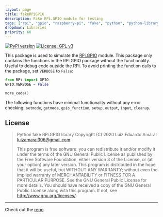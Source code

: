 ```yaml
---
layout: page
title: fakeRPiGPIO
description: Fake RPi.GPIO module for testing
tags: ["rpi", "gpio", "raspberry-pi", "fake", "python", "python-library"]
dropdown: Libraries
priority: 60
---
```

<!-- Automatically generated. Run search_repos.rb to rebuild -->



[![PyPI version](https://badge.fury.io/py/fakeRPiGPIO.svg)](https://badge.fury.io/py/fakeRPiGPIO)
[![License: GPL v3](https://img.shields.io/badge/License-GPLv3-blue.svg)](https://www.gnu.org/licenses/gpl-3.0)

This package is used to simulate the
[RPi.GPIO](https://pypi.python.org/pypi/RPi.GPIO) module.
This package only contains the functions in the RPi.GPIO package without
the functionality. Useful to debug code outside the RPi.
To avoid printing the function calls to the package, set `VERBOSE`
to `False`:

```python
from RPi import GPIO
GPIO.VERBOSE = False

more_code()
```

The following functions have minimal functionality without any error
checking: `setmode`, `getmode`, `gpio_function`, `setup`, `output`, 
`input`, `cleanup`.


## License
> Python fake RPi.GPIO library
> Copyright (C) 2020 Luiz Eduardo Amaral <luizamaral306@gmail.com>
>
> This program is free software: you can redistribute it and/or modify
> it under the terms of the GNU General Public License as published by
> the Free Software Foundation, either version 3 of the License, or
> (at your option) any later version.
> This program is distributed in the hope that it will be useful,
> but WITHOUT ANY WARRANTY; without even the implied warranty of
> MERCHANTABILITY or FITNESS FOR A PARTICULAR PURPOSE.  See the
> GNU General Public License for more details.
> You should have received a copy of the GNU General Public License
> along with this program.  If not, see <http://www.gnu.org/licenses/>.

---
Check out the [repo](https://github.com/luxedo/fakeRPiGPIO)
